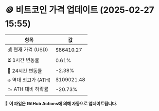 # 🪙 비트코인 가격 업데이트 (2025-02-27 15:55)

| 항목                | 값 |
|--------------------|----------------|
| 💰 현재 가격 (USD) | $86410.27 |
| ⏳ 1시간 변동률    | 0.61% |
| 📆 24시간 변동률   | -2.38% |
| 🔝 역대 최고가 (ATH) | $109021.48 |
| 📉 ATH 대비 하락률 | -20.73% |

🔄 **이 파일은 GitHub Actions에 의해 자동으로 업데이트됩니다.**
